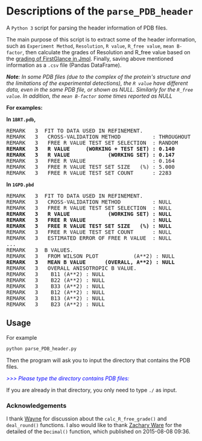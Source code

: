 # Descriptions of the `parse_PDB_header`
A `Python 3` script for parsing the header information of PDB files.

  The main purpose of this script is to extract some of the header information, such as `Experiment Method`, `Resolution`, `R value`, `R_free value`, `mean B-factor`, then calculate the grades of Resolution and R_free value based on the [grading of FirstGlance in Jmol](http://bioinformatics.org/firstglance/fgij/notes.htm#grading). Finally, saving above mentioned information as a `.csv` file (Pandas DataFrame). 

***Note**: In some PDB files (due to the complex of the protein's structure and the limitations of the experimental detections), the `R value` have different data, even in the same PDB file, or shown as NULL. Similarly for the `R_free value`. In addition, the `mean B-factor` some times reported as NULL*

**For examples:**

**In `1BRT.pdb`,**
<pre>
REMARK   3  FIT TO DATA USED IN REFINEMENT.                                     
REMARK   3   CROSS-VALIDATION METHOD          : THROUGHOUT                      
REMARK   3   FREE R VALUE TEST SET SELECTION  : RANDOM                          
<b>REMARK   3   R VALUE     (WORKING + TEST SET) : 0.140    </b>                       
<b>REMARK   3   R VALUE            (WORKING SET) : 0.147    </b>                     
REMARK   3   FREE R VALUE                     : 0.164                           
REMARK   3   FREE R VALUE TEST SET SIZE   (%) : 5.000                           
REMARK   3   FREE R VALUE TEST SET COUNT      : 2283                            
</pre>

**In `1GPD.pbd`**
<pre>
REMARK   3  FIT TO DATA USED IN REFINEMENT.                                     
REMARK   3   CROSS-VALIDATION METHOD          : NULL                            
REMARK   3   FREE R VALUE TEST SET SELECTION  : NULL                            
<b>REMARK   3   R VALUE            (WORKING SET) : NULL   </b>                         
<b>REMARK   3   FREE R VALUE                     : NULL   </b>                        
<b>REMARK   3   FREE R VALUE TEST SET SIZE   (%) : NULL   </b>
REMARK   3   FREE R VALUE TEST SET COUNT      : NULL                            
REMARK   3   ESTIMATED ERROR OF FREE R VALUE  : NULL     
...
REMARK   3  B VALUES.                                                           
REMARK   3   FROM WILSON PLOT           (A**2) : NULL                           
<b>REMARK   3   MEAN B VALUE      (OVERALL, A**2) : NULL   </b>                      
REMARK   3   OVERALL ANISOTROPIC B VALUE.                                       
REMARK   3    B11 (A**2) : NULL                                                 
REMARK   3    B22 (A**2) : NULL                                                 
REMARK   3    B33 (A**2) : NULL                                                 
REMARK   3    B12 (A**2) : NULL                                                 
REMARK   3    B13 (A**2) : NULL                                                 
REMARK   3    B23 (A**2) : NULL                                                 
</pre>

## Usage

For example
```python
python parse_PDB_header.py
```
Then the program will ask you to input the directory that contains the PDB files. 
<p><span style="color:blue"><em>>>> Please type the directory contains PDB files: </em>   </span></p>

If you are already in that directory, you only need to type `./` as input.

### Acknowledgements
I thank [Wayne](https://github.com/fomightez) for discussion about the `calc_R_free_grade()` and `deal_round()` functions. 
I also would like to thank [Zachary Ware](http://bugs.python.org/issue24827?@ok_message=msg%20299498%20created%0Aissue%2024827%20message_count%2C%20messages%20edited%20ok&@template=item) for the detailed of the `Decimal()` function, which published on 2015-08-08 09:36.

